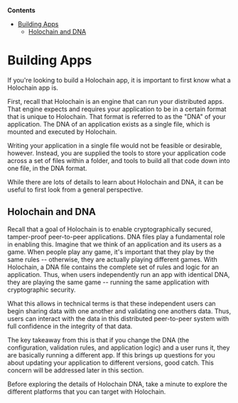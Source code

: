 <!-- START doctoc generated TOC please keep comment here to allow auto update -->
<!-- DON'T EDIT THIS SECTION, INSTEAD RE-RUN doctoc TO UPDATE -->
**Contents**

- [Building Apps](#building-apps)
  - [Holochain and DNA](#holochain-and-dna)

<!-- END doctoc generated TOC please keep comment here to allow auto update -->

# Building Apps

If you're looking to build a Holochain app, it is important to first know what a Holochain app is.

First, recall that Holochain is an engine that can run your distributed apps. That engine expects and requires your application to be in a certain format that is unique to Holochain. That format is referred to as the "DNA" of your application. The DNA of an application exists as a single file, which is mounted and executed by Holochain.

Writing your application in a single file would not be feasible or desirable, however. Instead, you are supplied the tools to store your application code across a set of files within a folder, and tools to build all that code down into one file, in the DNA format.

While there are lots of details to learn about Holochain and DNA, it can be useful to first look from a general perspective.

## Holochain and DNA

Recall that a goal of Holochain is to enable cryptographically secured, tamper-proof peer-to-peer applications. DNA files play a fundamental role in enabling this. Imagine that we think of an application and its users as a game. When people play any game, it's important that they play by the same rules -- otherwise, they are actually playing different games. With Holochain, a DNA file contains the complete set of rules and logic for an application. Thus, when users independently run an app with identical DNA, they are playing the same game -- running the same application with cryptographic security.

What this allows in technical terms is that these independent users can begin sharing data with one another and validating one anothers data. Thus, users can interact with the data in this distributed peer-to-peer system with full confidence in the integrity of that data.

The key takeaway from this is that if you change the DNA (the configuration, validation rules, and application logic) and a user runs it, they are basically running a different app. If this brings up questions for you about updating your application to different versions, good catch. This concern will be addressed later in this section.

Before exploring the details of Holochain DNA, take a minute to explore the different platforms that you can target with Holochain.
